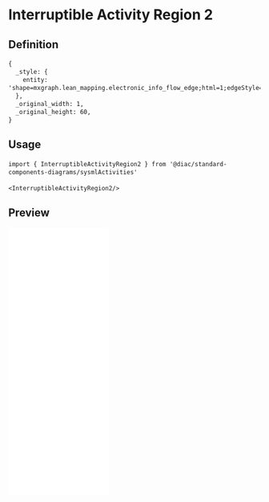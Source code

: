 # Interruptible Activity Region 2

## Definition

```
{
  _style: { 
    entity: 'shape=mxgraph.lean_mapping.electronic_info_flow_edge;html=1;edgeStyle=none;align=center;verticalAlign=bottom;exitX=1;exitY=0.5;fillColor=#ffffff;',
  },
  _original_width: 1,
  _original_height: 60,
}
```

## Usage

```
import { InterruptibleActivityRegion2 } from '@diac/standard-components-diagrams/sysmlActivities'

<InterruptibleActivityRegion2/>
```

## Preview

<img src="./interruptible-activity-region-2.png" width="200"/>

